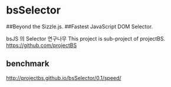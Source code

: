 bsSelector
==========
##Beyond the Sizzle.js. 
##Fastest JavaScript DOM Selector.

bsJS 의 Selector 연구나무 
This project is sub-project of projectBS. 
https://github.com/projectBS

## benchmark
http://projectbs.github.io/bsSelector/0.1/speed/